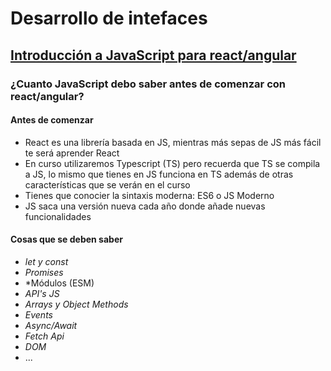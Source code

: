 # Desarrollo de intefaces

## [Introducción a JavaScript para react/angular](./01-javascript/)


### ¿Cuanto JavaScript debo saber antes de comenzar con react/angular?

#### Antes de comenzar

- React es una librería basada en JS, mientras más sepas de JS más fácil te será aprender React
- En curso utilizaremos Typescript (TS) pero recuerda que TS se compila a JS, lo mismo que tienes en JS funciona en TS además de otras características que se verán en el curso 
- Tienes que conocier la sintaxis moderna: ES6 o JS Moderno
- JS saca una versión nueva cada año donde añade nuevas funcionalidades

#### Cosas que se deben saber

- *let y const*
- *Promises*
- *Módulos (ESM)
- *API's JS*
- *Arrays y Object Methods*
- *Events*
- *Async/Await*
- *Fetch Api*
- *DOM*
- ...